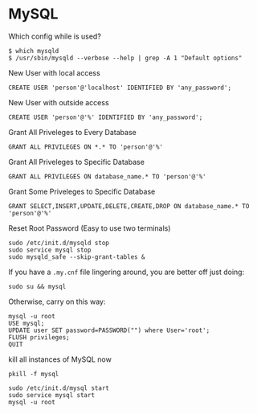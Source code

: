 # MySQL

Which config while is used?

    $ which mysqld
    $ /usr/sbin/mysqld --verbose --help | grep -A 1 "Default options"
    
New User with local access

    CREATE USER 'person'@'localhost' IDENTIFIED BY 'any_password';

New User with outside access

    CREATE USER 'person'@'%' IDENTIFIED BY 'any_password';

Grant All Priveleges to Every Database

    GRANT ALL PRIVILEGES ON *.* TO 'person'@'%'

Grant All Priveleges to Specific Database

    GRANT ALL PRIVILEGES ON database_name.* TO 'person'@'%'

Grant Some Priveleges to Specific Database

    GRANT SELECT,INSERT,UPDATE,DELETE,CREATE,DROP ON database_name.* TO 'person'@'%'
    
Reset Root Password (Easy to use two terminals)

    sudo /etc/init.d/mysqld stop
    sudo service mysql stop
    sudo mysqld_safe --skip-grant-tables &

If you have a `.my.cnf` file lingering around, you are better off just doing:

    sudo su && mysql

Otherwise, carry on this way:

    mysql -u root
    USE mysql;
    UPDATE user SET password=PASSWORD("") where User='root';
    FLUSH privileges;
    QUIT
    
kill all instances of MySQL now

    pkill -f mysql
    
    sudo /etc/init.d/mysql start
    sudo service mysql start
    mysql -u root

